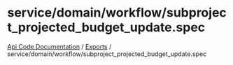 # service/domain/workflow/subproject\_projected\_budget\_update.spec
 
[Api Code Documentation](../README.md) / [Exports](../modules.md) / service/domain/workflow/subproject\_projected\_budget\_update.spec
